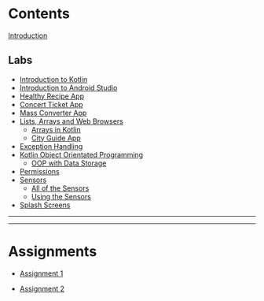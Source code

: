 # Contents

[Introduction](Introduction/Introduction.md)

## Labs 

- [Introduction to Kotlin](Kotlin/Lab_1/Kotlin_Intro.md)
- [Introduction to Android Studio](Kotlin/Lab_2/Android_Intro.md)
- [Healthy Recipe App](Kotlin/Lab_3/Lab_3.md)
- [Concert Ticket App](Kotlin/Lab_4/Lab_4.md)
- [Mass Converter App](Kotlin/Lab_5/Lab_5.md)
- [Lists, Arrays and Web Browsers](./Kotlin/Lab_6/Lab_6.md)
  - [Arrays in Kotlin](./Kotlin/Lab_6/Lab_6-1.md)
  - [City Guide App](./Kotlin/Lab_6/Lab_6-2.md)
- [Exception Handling](./Kotlin/Lab_7/Lab_7.md)
- [Kotlin Object Orientated Programming](./Kotlin/Lab_8/Lab_8.md)
  - [OOP with Data Storage](./Kotlin/Lab_8/Lab_8.1.md)
- [Permissions ](./Kotlin/Lab_9/Lab_9.md)
- [Sensors]()
  - [All of the Sensors]()
  - [Using the Sensors]()
- [Splash Screens ]()
  
-----------
-----------

# Assignments

- [Assignment 1]()

- [Assignment 2]()

